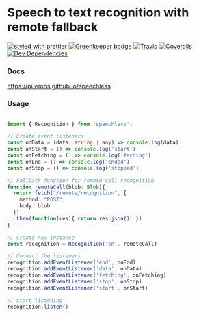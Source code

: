 # Speech to text recognition with remote fallback

[![styled with prettier](https://img.shields.io/badge/styled_with-prettier-ff69b4.svg)](https://github.com/prettier/prettier)
[![Greenkeeper badge](https://badges.greenkeeper.io/puemos/speechless.svg)](https://greenkeeper.io/)
[![Travis](https://img.shields.io/travis/puemos/speechless.svg)](https://travis-ci.org/puemos/speechless)
[![Coveralls](https://img.shields.io/coveralls/puemos/speechless.svg)](https://coveralls.io/github/puemos/speechless)
[![Dev Dependencies](https://david-dm.org/puemos/speechless/dev-status.svg)](https://david-dm.org/puemos/speechless)

### Docs

https://puemos.github.io/speechless


### Usage

```typescript

import { Recognition } from 'speechless';

// Create event listeners
const onData = (data: string | any) => console.log(data)
const onStart = () => console.log('start')
const onFetching = () => console.log('feching')
const onEnd = () => console.log('ended')
const onStop = () => console.log('stopped')

// Fallback function for remote call recognition
function remoteCall(blob: Blob){
  return fetch("/remote/recognition", {
    method: "POST",
    body: blob
  })
  .then(function(res){ return res.json(); })
}

// Create new instance
const recognition = Recognition('en', remoteCall)

// Connect the listeners
recognition.addEventListener('end', onEnd)
recognition.addEventListener('data', onData)
recognition.addEventListener('fetching', onFetching)
recognition.addEventListener('stop', onStop)
recognition.addEventListener('start', onStart)

// Start listening
recognition.listen()

```
